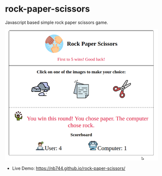 # rock-paper-scissors
Javascript based simple rock paper scissors game.

![Rock Paper Scissors Screenshot](./img/game-screenshot.png)

* Live Demo: https://nb744.github.io/rock-paper-scissors/